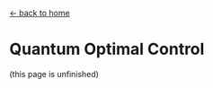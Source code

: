 [← back to home](https://jasonchadwick.github.io)

# Quantum Optimal Control

(this page is unfinished)
